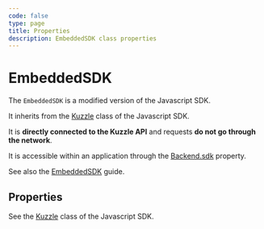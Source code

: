 ```yaml
---
code: false
type: page
title: Properties
description: EmbeddedSDK class properties
---
```


# EmbeddedSDK

The `EmbeddedSDK` is a modified version of the Javascript SDK.

It inherits from the [Kuzzle](/sdk/js/7/core-classes/kuzzle) class of the Javascript SDK.

It is **directly connected to the Kuzzle API** and requests **do not go through the network**.

It is accessible within an application through the [Backend.sdk](/core/2/framework/classes/backend/properties#sdk) property.

See also the [EmbeddedSDK](/core/2/guides/develop-on-kuzzle/embedded-sdk) guide.

## Properties

See the [Kuzzle](/sdk/js/7/core-classes/kuzzle/properties) class of the Javascript SDK.
